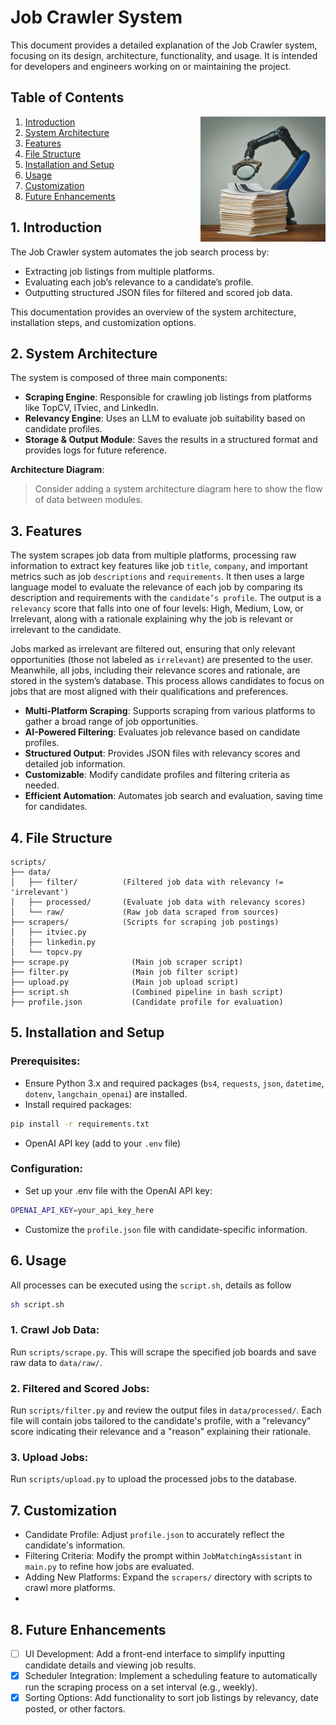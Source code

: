 # Job Crawler System 

This document provides a detailed explanation of the Job Crawler system, focusing on its design, architecture, functionality, and usage. It is intended for developers and engineers working on or maintaining the project.

## Table of Contents
<img align="right" width="200" src="banner.jpg">

1. [Introduction](#1-introduction)
2. [System Architecture](#2-system-architecture)
3. [Features](#3-features)
4. [File Structure](#4-file-structure)
5. [Installation and Setup](#5-installation-and-setup)
6. [Usage](#6-usage)
7. [Customization](#7-customization)
8.  [Future Enhancements](#8-future-enhancements)

## 1. Introduction
The Job Crawler system automates the job search process by:
- Extracting job listings from multiple platforms.
- Evaluating each job’s relevance to a candidate’s profile.
- Outputting structured JSON files for filtered and scored job data.

This documentation provides an overview of the system architecture, installation steps, and customization options.

## 2. System Architecture
The system is composed of three main components:
- **Scraping Engine**: Responsible for crawling job listings from platforms like TopCV, ITviec, and LinkedIn.
- **Relevancy Engine**: Uses an LLM to evaluate job suitability based on candidate profiles.
- **Storage & Output Module**: Saves the results in a structured format and provides logs for future reference.

**Architecture Diagram**:
> Consider adding a system architecture diagram here to show the flow of data between modules.

## 3. Features
The system scrapes job data from multiple platforms, processing raw information to extract key features like job `title`, `company`, and important metrics such as job `descriptions` and `requirements`. It then uses a large language model to evaluate the relevance of each job by comparing its description and requirements with the `candidate’s profile`. The output is a `relevancy` score that falls into one of four levels: High, Medium, Low, or Irrelevant, along with a rationale explaining why the job is relevant or irrelevant to the candidate.

Jobs marked as irrelevant are filtered out, ensuring that only relevant opportunities (those not labeled as `irrelevant`) are presented to the user. Meanwhile, all jobs, including their relevance scores and rationale, are stored in the system’s database. This process allows candidates to focus on jobs that are most aligned with their qualifications and preferences.

- **Multi-Platform Scraping**: Supports scraping from various platforms to gather a broad range of job opportunities.
- **AI-Powered Filtering**: Evaluates job relevance based on candidate profiles.
- **Structured Output**: Provides JSON files with relevancy scores and detailed job information.
- **Customizable**: Modify candidate profiles and filtering criteria as needed.
- **Efficient Automation**: Automates job search and evaluation, saving time for candidates.

## 4. File Structure
```
scripts/
├── data/
│   ├── filter/          (Filtered job data with relevancy != 'irrelevant')
│   ├── processed/       (Evaluate job data with relevancy scores)
│   └── raw/             (Raw job data scraped from sources)
├── scrapers/            (Scripts for scraping job postings)
│   ├── itviec.py        
│   ├── linkedin.py      
│   └── topcv.py         
├── scrape.py              (Main job scraper script)
├── filter.py              (Main job filter script)
├── upload.py              (Main job upload script)
├── script.sh              (Combined pipeline in bash script)
├── profile.json           (Candidate profile for evaluation)
```

## 5. Installation and Setup
### Prerequisites:
- Ensure Python 3.x and required packages (`bs4`, `requests`, `json`, `datetime`, `dotenv`, `langchain_openai`) are installed.
- Install required packages: 
```sh
pip install -r requirements.txt
```
- OpenAI API key (add to your `.env` file)

### Configuration:

- Set up your .env file with the OpenAI API key:
```bash
OPENAI_API_KEY=your_api_key_here
```
- Customize the `profile.json` file with candidate-specific information.

## 6. Usage
All processes can be executed using the `script.sh`, details as follow

```sh
sh script.sh
```

### 1. Crawl Job Data:
Run `scripts/scrape.py`. This will scrape the specified job boards and save raw data to `data/raw/`.
### 2. Filtered and Scored Jobs:
Run `scripts/filter.py` and review the output files in `data/processed/`. Each file will contain jobs tailored to the candidate's profile, with a "relevancy" score indicating their relevance and a "reason" explaining their rationale.
### 3. Upload Jobs:
Run `scripts/upload.py` to upload the processed jobs to the database.

## 7. Customization
- Candidate Profile: Adjust `profile.json` to accurately reflect the candidate's information.
- Filtering Criteria: Modify the prompt within `JobMatchingAssistant` in `main.py` to refine how jobs are evaluated.
- Adding New Platforms: Expand the `scrapers/` directory with scripts to crawl more platforms.
- 
## 8. Future Enhancements
- [ ] UI Development: Add a front-end interface to simplify inputting candidate details and viewing job results.
- [x] Scheduler Integration: Implement a scheduling feature to automatically run the scraping process on a set interval (e.g., weekly).
- [x] Sorting Options: Add functionality to sort job listings by relevancy, date posted, or other factors.